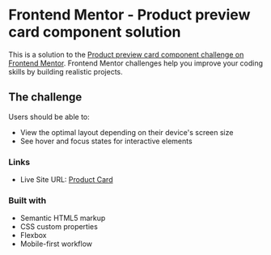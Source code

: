 # Frontend Mentor - Product preview card component solution

This is a solution to the [Product preview card component challenge on Frontend Mentor](https://www.frontendmentor.io/challenges/product-preview-card-component-GO7UmttRfa). Frontend Mentor challenges help you improve your coding skills by building realistic projects.

## The challenge

Users should be able to:

- View the optimal layout depending on their device's screen size
- See hover and focus states for interactive elements

### Links

- Live Site URL: [Product Card](https://abdul8704.github.io/responsive-perfume-ad/)

### Built with

- Semantic HTML5 markup
- CSS custom properties
- Flexbox
- Mobile-first workflow
